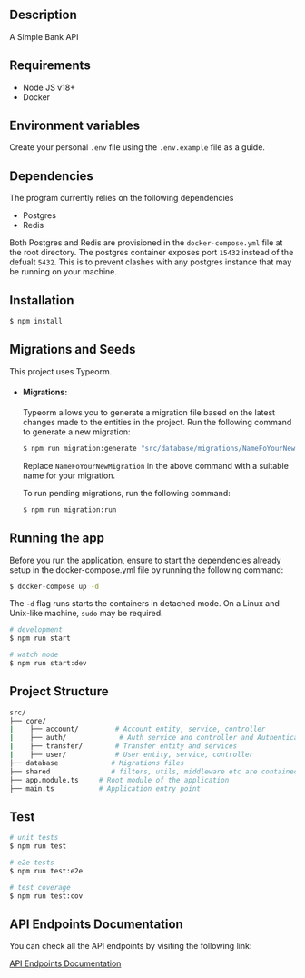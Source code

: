 ## Description

A Simple Bank API 

## Requirements

- Node JS v18+
- Docker

## Environment variables

Create your personal `.env` file using the `.env.example` file as a guide.

## Dependencies

The program currently relies on the following dependencies

- Postgres
- Redis

Both Postgres and Redis are provisioned in the `docker-compose.yml` file at the root directory.
The postgres container exposes port `15432` instead of the defualt `5432`. This is to prevent clashes with any postgres instance that may be running on your machine.

## Installation

```bash
$ npm install
```

## Migrations and Seeds

This project uses Typeorm.

- #### Migrations:

  Typeorm allows you to generate a migration file based on the latest changes made to the entities in the project. Run the following command to generate a new migration:

  ```bash
  $ npm run migration:generate "src/database/migrations/NameFoYourNewMigration" 
  ```

  Replace `NameFoYourNewMigration` in the above command with a suitable name for your migration.
  <br>

  To run pending migrations, run the following command:

  ```bash
  $ npm run migration:run
  ```

## Running the app

Before you run the application, ensure to start the dependencies already setup in the docker-compose.yml file by running the following command:

```bash
$ docker-compose up -d
```

The `-d` flag runs starts the containers in detached mode. On a Linux and Unix-like machine, `sudo` may be required.

```bash
# development
$ npm run start

# watch mode
$ npm run start:dev
```
## Project Structure

```bash
src/
├── core/
|    ├── account/         # Account entity, service, controller
|    ├── auth/             # Auth service and controller and Authentication-related logic
|    ├── transfer/        # Transfer entity and services
|    ├── user/            # User entity, service, controller
├── database             # Migrations files 
├── shared               # filters, utils, middleware etc are contained here
├── app.module.ts     # Root module of the application
├── main.ts           # Application entry point
```



## Test

```bash
# unit tests
$ npm run test

# e2e tests
$ npm run test:e2e

# test coverage
$ npm run test:cov
```

## API Endpoints Documentation

You can check all the API endpoints by visiting the following link:

[API Endpoints Documentation](https://documenter.getpostman.com/view/9562205/2sAXxY48eH)